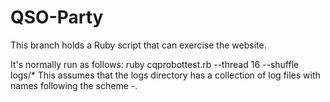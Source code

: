 QSO-Party
=========

This branch holds a Ruby script that can exercise the website.

It's normally run as follows:
    ruby cqprobottest.rb --thread 16 --shuffle logs/*
This assumes that the logs directory has a collection of log files with names
following the scheme <CALLSIGN>-<timestamp>.
